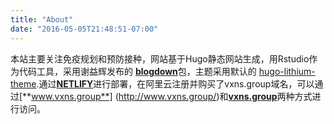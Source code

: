 ```yaml
---
title: "About"
date: "2016-05-05T21:48:51-07:00"
---
```


本站主要关注免疫规划和预防接种，网站基于Hugo静态网站生成，用Rstudio作为代码工具，采用谢益辉发布的 [**blogdown**](https://github.com/rstudio/blogdown)包，主题采用默认的 [hugo-lithium-theme](https://github.com/yihui/hugo-lithium-theme).通过[**NETLIFY**](https://www.netlify.com/)进行部署，在阿里云注册并购买了vxns.group域名，可以通过[**www.vxns.group**] (http://www.vxns.group/)和[**vxns.group**](http://www.vxns.group/)两种方式进行访问。
